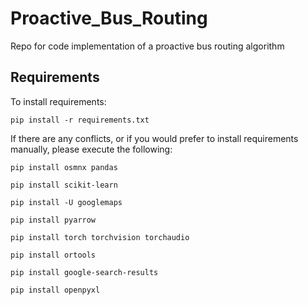 # Proactive_Bus_Routing
Repo for code implementation of a proactive bus routing algorithm

## Requirements

To install requirements:

```console
pip install -r requirements.txt
```

If there are any conflicts, or if you would prefer to install requirements manually, please execute the following:
```console
pip install osmnx pandas
```
```console
pip install scikit-learn
```
```console
pip install -U googlemaps
```
```console
pip install pyarrow
```
```console
pip install torch torchvision torchaudio
```
```console
pip install ortools
```
```console
pip install google-search-results
```
```console
pip install openpyxl
```
